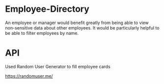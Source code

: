 # Employee-Directory
An employee or manager would benefit greatly from being able to view non-sensitive data about other employees. It would be particularly helpful to be able to filter employees by name.

# API
Used Random User Generator to fill employee cards

https://randomuser.me/
